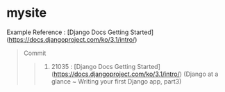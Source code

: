 # mysite
Example Reference : [Django Docs Getting Started] (https://docs.djangoproject.com/ko/3.1/intro/)

> Commit
>   > 1. 21035 : [Django Docs Getting Started] (https://docs.djangoproject.com/ko/3.1/intro/) (Django at a glance ~ Writing your first Django app, part3)
